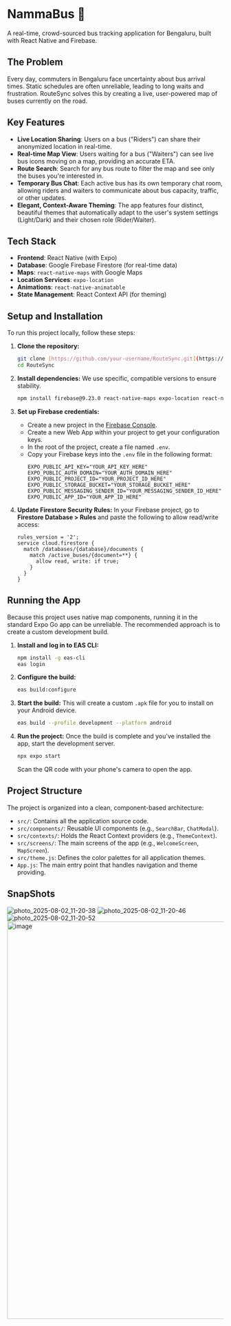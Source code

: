 # NammaBus 🚌

A real-time, crowd-sourced bus tracking application for Bengaluru, built with React Native and Firebase.

## The Problem

Every day, commuters in Bengaluru face uncertainty about bus arrival times. Static schedules are often unreliable, leading to long waits and frustration. RouteSync solves this by creating a live, user-powered map of buses currently on the road.

## Key Features

* **Live Location Sharing**: Users on a bus ("Riders") can share their anonymized location in real-time.
* **Real-time Map View**: Users waiting for a bus ("Waiters") can see live bus icons moving on a map, providing an accurate ETA.
* **Route Search**: Search for any bus route to filter the map and see only the buses you're interested in.
* **Temporary Bus Chat**: Each active bus has its own temporary chat room, allowing riders and waiters to communicate about bus capacity, traffic, or other updates.
* **Elegant, Context-Aware Theming**: The app features four distinct, beautiful themes that automatically adapt to the user's system settings (Light/Dark) and their chosen role (Rider/Waiter).

## Tech Stack

* **Frontend**: React Native (with Expo)
* **Database**: Google Firebase Firestore (for real-time data)
* **Maps**: `react-native-maps` with Google Maps
* **Location Services**: `expo-location`
* **Animations**: `react-native-animatable`
* **State Management**: React Context API (for theming)

## Setup and Installation

To run this project locally, follow these steps:

1.  **Clone the repository:**
    ```bash
    git clone [https://github.com/your-username/RouteSync.git](https://github.com/your-username/RouteSync.git)
    cd RouteSync
    ```

2.  **Install dependencies:** We use specific, compatible versions to ensure stability.
    ```bash
    npm install firebase@9.23.0 react-native-maps expo-location react-native-animatable idb@7
    ```

3.  **Set up Firebase credentials:**
    * Create a new project in the [Firebase Console](https://console.firebase.google.com/).
    * Create a new Web App within your project to get your configuration keys.
    * In the root of the project, create a file named `.env`.
    * Copy your Firebase keys into the `.env` file in the following format:
        ```
        EXPO_PUBLIC_API_KEY="YOUR_API_KEY_HERE"
        EXPO_PUBLIC_AUTH_DOMAIN="YOUR_AUTH_DOMAIN_HERE"
        EXPO_PUBLIC_PROJECT_ID="YOUR_PROJECT_ID_HERE"
        EXPO_PUBLIC_STORAGE_BUCKET="YOUR_STORAGE_BUCKET_HERE"
        EXPO_PUBLIC_MESSAGING_SENDER_ID="YOUR_MESSAGING_SENDER_ID_HERE"
        EXPO_PUBLIC_APP_ID="YOUR_APP_ID_HERE"
        ```

4.  **Update Firestore Security Rules:** In your Firebase project, go to **Firestore Database > Rules** and paste the following to allow read/write access:
    ```
    rules_version = '2';
    service cloud.firestore {
      match /databases/{database}/documents {
        match /active_buses/{document=**} {
          allow read, write: if true;
        }
      }
    }
    ```

## Running the App

Because this project uses native map components, running it in the standard Expo Go app can be unreliable. The recommended approach is to create a custom development build.

1.  **Install and log in to EAS CLI:**
    ```bash
    npm install -g eas-cli
    eas login
    ```

2.  **Configure the build:**
    ```bash
    eas build:configure
    ```

3.  **Start the build:** This will create a custom `.apk` file for you to install on your Android device.
    ```bash
    eas build --profile development --platform android
    ```

4.  **Run the project:** Once the build is complete and you've installed the app, start the development server.
    ```bash
    npx expo start
    ```
    Scan the QR code with your phone's camera to open the app.

## Project Structure

The project is organized into a clean, component-based architecture:

* `src/`: Contains all the application source code.
* `src/components/`: Reusable UI components (e.g., `SearchBar`, `ChatModal`).
* `src/contexts/`: Holds the React Context providers (e.g., `ThemeContext`).
* `src/screens/`: The main screens of the app (e.g., `WelcomeScreen`, `MapScreen`).
* `src/theme.js`: Defines the color palettes for all application themes.
* `App.js`: The main entry point that handles navigation and theme providing.
## SnapShots
![photo_2025-08-02_11-20-38](https://github.com/user-attachments/assets/2f2c3f93-95d9-4182-8255-e99128416908)
![photo_2025-08-02_11-20-46](https://github.com/user-attachments/assets/6265d816-62b4-4ab3-82d9-c8562340c7e6)
![photo_2025-08-02_11-20-52](https://github.com/user-attachments/assets/7621f467-39f2-4422-9204-f6c9d385206d)
<img width="1825" height="922" alt="image" src="https://github.com/user-attachments/assets/4ff5018b-d6b3-4508-8f20-6ce5b5cd9968" />

